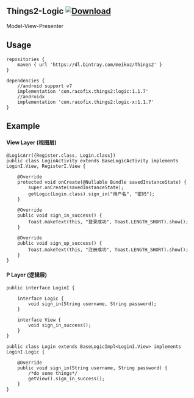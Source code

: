 ## Things2-Logic [ ![Download](https://api.bintray.com/packages/meikoz/Things2/logic-x/images/download.svg) ](https://bintray.com/meikoz/Things2/logic-x/_latestVersion)
Model-View-Presenter

## Usage
```
repositories {
	maven { url 'https://dl.bintray.com/meikoz/Things2' }
}

dependencies {
    //android support v7
    implementation 'com.racofix.things2:logic:1.1.7'
    //androidx
    implementation 'com.racofix.things2:logic-x:1.1.7'
}
```

## Example
#### View Layer (视图层)
```
@LogicArr({Register.class, Login.class})
public class LoginActivity extends BaseLogicActivity implements LoginI.View, RegisterI.View {

    @Override
    protected void onCreate(@Nullable Bundle savedInstanceState) {
        super.onCreate(savedInstanceState);
        getLogic(Login.class).sign_in("用户名", "密码");
    }

    @Override
    public void sign_in_success() {
        Toast.makeText(this, "登录成功", Toast.LENGTH_SHORT).show();
    }

    @Override
    public void sign_up_success() {
        Toast.makeText(this, "注册成功", Toast.LENGTH_SHORT).show();
    }
}
```

#### P Layer (逻辑层)
```
public interface LoginI {

    interface Logic {
        void sign_in(String username, String password);
    }

    interface View {
        void sign_in_success();
    }
}

public class Login extends BaseLogicImpl<LoginI.View> implements LoginI.Logic {

    @Override
    public void sign_in(String username, String password) {
        /*do some things*/
        getView().sign_in_success();
    }
}
```
